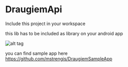 DraugiemApi
===========
Include this project in your workspace 

this lib has to be included as library on your android app

![alt tag](http://i.stack.imgur.com/e9uWl.jpg)

you can find sample app here https://github.com/mstrengis/DraugiemSampleApp 
